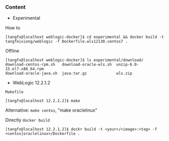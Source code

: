 ### Content

* Experimental

How to

    [tangfx@localhost weblogic-docker]$ cd experimental && docker build -t tangfeixiong/weblogic -f Dockerfile.wls12130.centos7 .

Offline 

    [tangfx@localhost weblogic-docker]$ ls experimental/download/
    download-centos-rpm.sh   download-oracle-wls.sh  unzip-6.0-15.el7.x86_64.rpm
    download-oracle-java.sh  java.tar.gz             wls.zip

* WebLogic 12.2.1.2

`Makefile`

    [tangfx@localhost 12.2.1.2]$ make

Alternative: `make centos`, "make oraclelinux"

Directly `docker build`

    [tangfx@localhost 12.2.1.2]$ dockr build -t <your>/<image>:<tag> -f <centos|oraclelinux>/Dockerfile .
